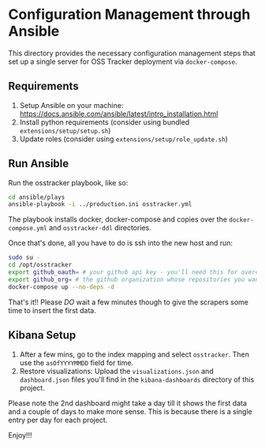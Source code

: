 # Configuration Management through Ansible 

This directory provides the necessary configuration management steps that set up a single server for OSS Tracker deployment via `docker-compose`.

## Requirements

1. Setup Ansible on your machine: https://docs.ansible.com/ansible/latest/intro_installation.html 
1. Install python requirements (consider using bundled `extensions/setup/setup.sh`)
2. Update roles (consider using `extensions/setup/role_update.sh`)


## Run Ansible

Run the osstracker playbook, like so: 

```bash
cd ansible/plays
ansible-playbook -i ../production.ini osstracker.yml
```

The playbook installs docker, docker-compose and copies over the `docker-compose.yml` and `osstracker-ddl` directories. 

Once that's done, all you have to do is ssh into the new host and run: 

```bash
sudo su -
cd /opt/osstracker
export github_oauth= # your github api key - you'll need this for overcoming rate limiting.
export github_org= # the github organization whose repositories you want to track
docker-compose up --no-deps -d 
```

That's it!! Please _DO_ wait a few minutes though to give the scrapers some time to insert the first data.  

## Kibana Setup

1. After a few mins, go to the index mapping and select `osstracker`. Then use the `asOfYYYYMMDD` field for time. 
1. Restore visualizations: Upload the `visualizations.json` and `dashboard.json` files you'll find in the `kibana-dashboards` directory of this project.

Please note the 2nd dashboard might take a day till it shows the first data and a couple of days to make more sense. This is because there is a single entry per day for each project.

Enjoy!!! 


